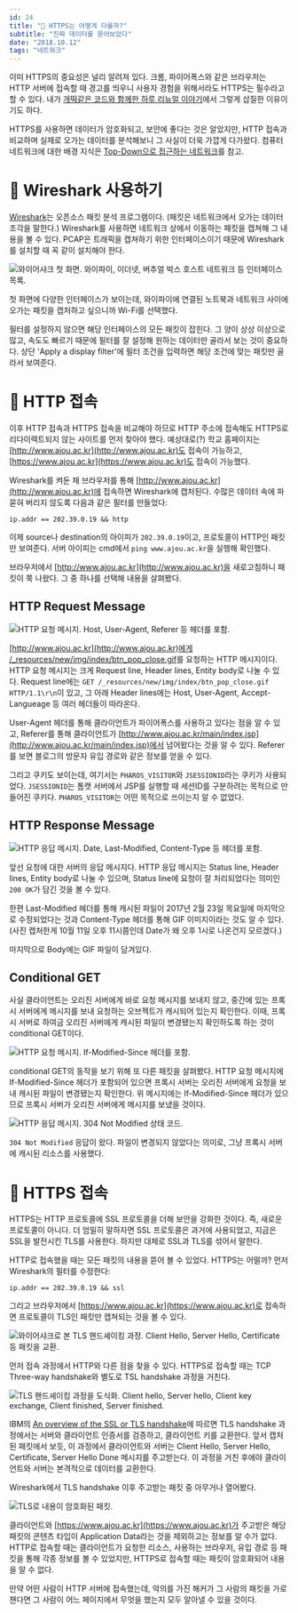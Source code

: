 ```yaml
---
id: 24
title: "🔐 HTTPS는 어떻게 다를까?"
subtitle: "진짜 데이터를 뜯어보았다"
date: "2018.10.12"
tags: "네트워크"
---
```


이미 HTTPS의 중요성은 널리 알려져 있다. 크롬, 파이어폭스와 같은 브라우저는 HTTP 서버에 접속할 때 경고를 띄우니 사용자 경험을 위해서라도 HTTPS는 필수라고 할 수 있다. 내가 [개떡같은 코드와 함께한 하루 리뉴얼 이야기](https://parksb.github.io/article/15.html)에서 그렇게 삽질한 이유이기도 하다.

HTTPS를 사용하면 데이터가 암호화되고, 보안에 좋다는 것은 알았지만, HTTP 접속과 비교하며 실제로 오가는 데이터를 분석해보니 그 사실이 더욱 가깝게 다가왔다. 컴퓨터 네트워크에 대한 배경 지식은 [Top-Down으로 접근하는 네트워크](https://parksb.github.io/article/23.html)를 참고.

# 🦈 Wireshark 사용하기

[Wireshark](https://www.wireshark.org/)는 오픈소스 패킷 분석 프로그램이다. (패킷은 네트워크에서 오가는 데이터 조각을 말한다.) Wireshark를 사용하면 네트워크 상에서 이동하는 패킷을 캡쳐해 그 내용을 볼 수 있다. PCAP은 트래픽을 캡쳐하기 위한 인터페이스이기 때문에 Wireshark를 설치할 때 꼭 같이 설치해야 한다.

![와이어샤크 첫 화면. 와이파이, 이더넷, 버추얼 박스 호스트 네트워크 등 인터페이스 목록.](https://user-images.githubusercontent.com/6410412/46820899-416fde00-cdc2-11e8-95ac-74230c5c0476.PNG)

첫 화면에 다양한 인터페이스가 보이는데, 와이파이에 연결된 노트북과 네트워크 사이에 오가는 패킷을 캡처하고 싶으니까 Wi-Fi를 선택했다.

필터를 설정하지 않으면 해당 인터페이스의 모든 패킷이 잡힌다. 그 양이 상상 이상으로 많고, 속도도 빠르기 때문에 필터를 잘 설정해 원하는 데이터만 골라서 보는 것이 중요하다. 상단 'Apply a display filter'에 필터 조건을 입력하면 해당 조건에 맞는 패킷만 골라서 보여준다.

# 🔌 HTTP 접속

이후 HTTP 접속과 HTTPS 접속을 비교해야 하므로 HTTP 주소에 접속해도 HTTPS로 리다이렉트되지 않는 사이트를 먼저 찾아야 했다. 예상대로(?) 학교 홈페이지는 [http://www.ajou.ac.kr](http://www.ajou.ac.kr)도 접속이 가능하고, [https://www.ajou.ac.kr](https://www.ajou.ac.kr)도 접속이 가능했다.

Wireshark를 켜둔 채 브라우저를 통해 [http://www.ajou.ac.kr](http://www.ajou.ac.kr)에 접속하면 Wireshark에 캡처된다. 수많은 데이터 속에 파묻혀 버리지 않도록 다음과 같은 필터를 만들었다:

```
ip.addr == 202.39.0.19 && http
```

이제 source나 destination의 아이피가 `202.39.0.19`이고, 프로토콜이 HTTP인 패킷만 보여준다. 서버 아이피는 cmd에서 `ping www.ajou.ac.kr`을 실행해 확인했다.

브라우저에서 [http://www.ajou.ac.kr](http://www.ajou.ac.kr)을 새로고침하니 패킷이 쭉 나왔다. 그 중 하나를 선택해 내용을 살펴봤다.

## HTTP Request Message

![HTTP 요청 메시지. Host, User-Agent, Referer 등 헤더를 포함.](https://user-images.githubusercontent.com/6410412/46820151-7713c780-cdc0-11e8-9375-c29b9d82addf.png)

[http://www.ajou.ac.kr](http://www.ajou.ac.kr)에게 [/_resources/new/img/index/btn_pop_close.gif](http://www.ajou.ac.kr/_resources/new/img/index/btn_pop_close.gif)를 요청하는 HTTP 메시지이다. HTTP 요청 메시지는 크게 Request line, Header lines, Entity body로 나눌 수 있다. Request line에는 `GET /_resources/new/img/index/btn_pop_close.gif HTTP/1.1\r\n`이 있고, 그 아래 Header lines에는 Host, User-Agent, Accept-Langueage 등 여러 헤더들이 따라온다.

User-Agent 헤더를 통해 클라이언트가 파이어폭스를 사용하고 있다는 점을 알 수 있고, Referer를 통해 클라이언트가 [http://www.ajou.ac.kr/main/index.jsp](http://www.ajou.ac.kr/main/index.jsp)에서 넘어왔다는 것을 알 수 있다. Referer를 보면 블로그의 방문자 유입 경로와 같은 정보를 얻을 수 있다.

그리고 쿠키도 보이는데, 여기서는 `PHAROS_VISITOR`와 `JSESSIONID`라는 쿠키가 사용되었다. `JSESSIONID`는 톰캣 서버에서 JSP를 실행할 때 세션ID를 구분하려는 목적으로 만들어진 쿠키다. `PHAROS_VISITOR`는 어떤 목적으로 쓰이는지 알 수 없었다.

## HTTP Response Message

![HTTP 응답 메시지. Date, Last-Modified, Content-Type 등 헤더를 포함.](https://user-images.githubusercontent.com/6410412/46820158-7844f480-cdc0-11e8-9c0a-952badf7662b.png)

앞선 요청에 대한 서버의 응답 메시지다. HTTP 응답 메시지는 Status line, Header lines, Entity body로 나눌 수 있으며, Status line에 요청이 잘 처리되었다는 의미인 `200 OK`가 담긴 것을 볼 수 있다.

한편 Last-Modified 헤더를 통해 캐시된 파일이 2017년 2월 23일 목요일에 마지막으로 수정되었다는 것과 Content-Type 헤더를 통해 GIF 이미지이라는 것도 알 수 있다. (사진 캡처한게 10월 11일 오후 11시쯤인데 Date가 왜 오후 1시로 나온건지 모르겠다.)

마지막으로 Body에는 GIF 파일이 담겨있다.

## Conditional GET

사실 클라이언트는 오리진 서버에게 바로 요청 메시지를 보내지 않고, 중간에 있는 프록시 서버에게 메시지를 보내 요청하는 오브젝트가 캐시되어 있는지 확인한다. 이때, 프록시 서버로 하여금 오리진 서버에게 캐시된 파일이 변경됐는지 확인하도록 하는 것이 conditional GET이다.  

![HTTP 요청 메시지. If-Modified-Since 헤더를 포함.](https://user-images.githubusercontent.com/6410412/46820153-77ac5e00-cdc0-11e8-946c-6d07497e4e6f.png)

conditional GET의 동작을 보기 위해 또 다른 패킷을 살펴봤다. HTTP 요청 메시지에 If-Modified-Since 헤더가 포함되어 있으면 프록시 서버는 오리진 서버에게 요청을 보내 캐시된 파일이 변경됐는지 확인한다. 위 메시지에는 If-Modified-Since 헤더가 있으므로 프록시 서버가 오리진 서버에게 메시지를 보냈을 것이다.

![HTTP 응답 메시지. 304 Not Modified 상태 코드.](https://user-images.githubusercontent.com/6410412/46820152-77ac5e00-cdc0-11e8-8883-5e0f072437e2.png)

`304 Not Modified` 응답이 왔다. 파일이 변경되지 않았다는 의미로, 그냥 프록시 서버에 캐시된 리소스를 사용했다.

# 🔌 HTTPS 접속

HTTPS는 HTTP 프로토콜에 SSL 프로토콜을 더해 보안을 강화한 것이다. 즉, 새로운 프로토콜이 아니다. 더 엄밀히 말하자면 SSL 프로토콜은 과거에 사용되었고, 지금은 SSL을 발전시킨 TLS를 사용한다. 하지만 대체로 SSL과 TLS를 섞어서 말한다.

HTTP로 접속했을 때는 모든 패킷의 내용을 뜯어 볼 수 있었다. HTTPS는 어떨까? 먼저 Wireshark의 필터를 수정한다:

```
ip.addr == 202.39.0.19 && ssl
```

그리고 브라우저에서 [https://www.ajou.ac.kr](https://www.ajou.ac.kr)로 접속하면 프로토콜이 TLS인 패킷만 캡쳐되는 것을 볼 수 있다.

![와이어샤크로 본 TLS 핸드셰이킹 과정. Client Hello, Server Hello, Certificate 등 패킷을 교환.](https://user-images.githubusercontent.com/6410412/46820157-7844f480-cdc0-11e8-9016-4eb02a644f95.png)

먼저 접속 과정에서 HTTP와 다른 점을 찾을 수 있다. HTTPS로 접속할 때는 TCP Three-way handshake와 별도로 TSL handshake 과정을 거친다.

![TLS 핸드셰이킹 과정을 도식화. Client hello, Server hello, Client key exchange, Client finished, Server finished.](https://user-images.githubusercontent.com/6410412/54861461-66eb1580-4d6c-11e9-8e89-806544c7a1cd.gif)

IBM의 [An overview of the SSL or TLS handshake](https://www.ibm.com/support/knowledgecenter/en/SSFKSJ_7.1.0/com.ibm.mq.doc/sy10660_.htm)에 따르면 TLS handshake 과정에서는 서버와 클라이언트 인증서를 검증하고, 클라이언트 키를 교환한다. 앞서 캡처된 패킷에서 보듯, 이 과정에서 클라이언트와 서버는 Client Hello, Server Hello, Certificate, Server Hello Done 메시지를 주고받는다. 이 과정을 거친 후에야 클라이언트와 서버는 본격적으로 데이터를 교환한다.

Wireshark에서 TLS handshake 이후 주고받는 패킷 중 아무거나 열어봤다.

![TLS로 내용이 암호화된 패킷.](https://user-images.githubusercontent.com/6410412/46820155-77ac5e00-cdc0-11e8-9193-8465aaddf255.png)

클라이언트와 [https://www.ajou.ac.kr](https://www.ajou.ac.kr)가 주고받은 해당 패킷의 콘텐츠 타입이 Application Data라는 것을 제외하고는 정보를 알 수가 없다. HTTP로 접속할 때는 클라이언트가 요청한 리소스, 사용하는 브라우저, 유입 경로 등 패킷을 통해 각종 정보를 볼 수 있었지만, HTTPS로 접속할 때는 패킷이 암호화되어 내용을 알 수 없다.

만약 어떤 사람이 HTTP 서버에 접속했는데, 악의를 가진 해커가 그 사람의 패킷을 가로챈다면 그 사람이 어느 페이지에서 무엇을 했는지 모두 알아낼 수 있을 것이다.